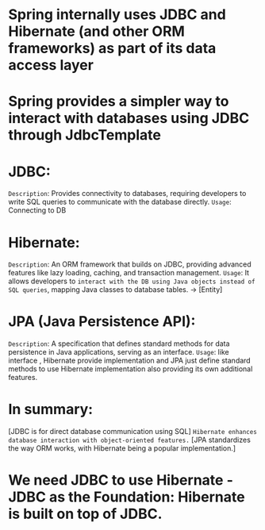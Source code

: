 # Spring internally uses JDBC and Hibernate (and other ORM frameworks) as part of its data access layer
# Spring provides a simpler way to interact with databases using JDBC through JdbcTemplate 

# JDBC:
`Description`: Provides connectivity to databases, requiring developers to write SQL queries to communicate with
               the database directly.
`Usage`: Connecting to DB

# Hibernate:
`Description`: An ORM framework that builds on JDBC, providing advanced features like lazy loading, caching, 
               and transaction management.
`Usage`: It allows developers to `interact with the DB using Java objects instead of SQL queries`, 
         mapping Java classes to database tables. -> [Entity]

# JPA (Java Persistence API):
`Description`: A specification that defines standard methods for data persistence in Java applications, 
               serving as an interface.
`Usage`: like interface , Hibernate provide implementation and JPA just define standard methods to 
         use Hibernate implementation also providing its own additional features.


# In summary:
[JDBC is for direct database communication using SQL]
`Hibernate enhances database interaction with object-oriented features.`
[JPA standardizes the way ORM works, with Hibernate being a popular implementation.]

# We need JDBC to use Hibernate - JDBC as the Foundation: Hibernate is built on top of JDBC.